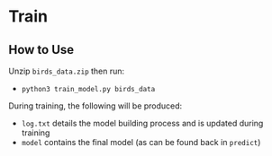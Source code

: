 # Train

## How to Use
Unzip `birds_data.zip` then run:
- `python3 train_model.py birds_data`

During training, the following will be produced:
- `log.txt` details the model building process and is updated during training
- `model` contains the final model (as can be found back in `predict`)
